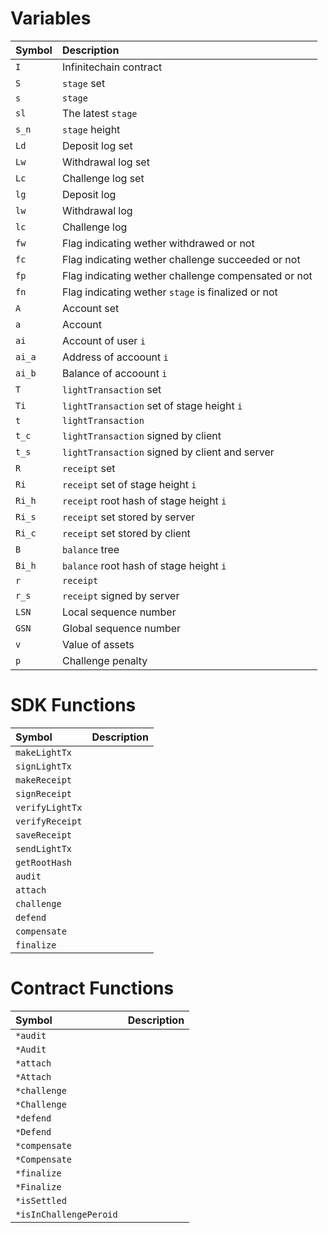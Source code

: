 # Variables
| Symbol | Description |
| :--- | :--- |
| `I` | Infinitechain contract |
| `S` | `stage` set |
| `s` | `stage` |
| `sl` | The latest `stage` |
| `s_n` | `stage` height |
| `Ld` | Deposit log set |
| `Lw` | Withdrawal log set |
| `Lc` | Challenge log set |
| `lg` | Deposit log |
| `lw` | Withdrawal log |
| `lc` | Challenge log |
| `fw` | Flag indicating wether withdrawed or not |
| `fc` | Flag indicating wether challenge succeeded or not |
| `fp` | Flag indicating wether challenge compensated or not |
| `fn` | Flag indicating wether `stage` is finalized or not |
| `A` | Account set |
| `a` | Account |
| `ai` | Account of user `i` |
| `ai_a` | Address of accoount `i` |
| `ai_b` | Balance of accoount `i` |
| `T` | `lightTransaction` set |
| `Ti` | `lightTransaction` set of stage height `i` |
| `t` | `lightTransaction` |
| `t_c` | `lightTransaction` signed by client |
| `t_s` | `lightTransaction` signed by client and server |
| `R` | `receipt` set |
| `Ri` | `receipt` set of stage height `i` |
| `Ri_h` | `receipt` root hash of stage height `i` |
| `Ri_s` | `receipt` set stored by server |
| `Ri_c` | `receipt` set stored by client |
| `B` | `balance` tree |
| `Bi_h` | `balance` root hash of stage height `i` |
| `r` | `receipt` |
| `r_s` | `receipt` signed by server |
| `LSN` | Local sequence number |
| `GSN` | Global sequence number |
| `v` | Value of assets |
| `p` | Challenge penalty |

# SDK Functions
| Symbol | Description |
| :--- | :--- |
| `makeLightTx` |
| `signLightTx` |
| `makeReceipt` |
| `signReceipt` |
| `verifyLightTx` |
| `verifyReceipt` |
| `saveReceipt` |
| `sendLightTx` |
| `getRootHash` |
| `audit` |
| `attach` |
| `challenge` |
| `defend` |
| `compensate` |
| `finalize` |

# Contract Functions
| Symbol | Description |
| :--- | :--- |
| `*audit` |
| `*Audit` |
| `*attach` |
| `*Attach` |
| `*challenge` |
| `*Challenge` |
| `*defend` |
| `*Defend` |
| `*compensate` |
| `*Compensate` |
| `*finalize` |
| `*Finalize` |
| `*isSettled` |
| `*isInChallengePeroid` |
